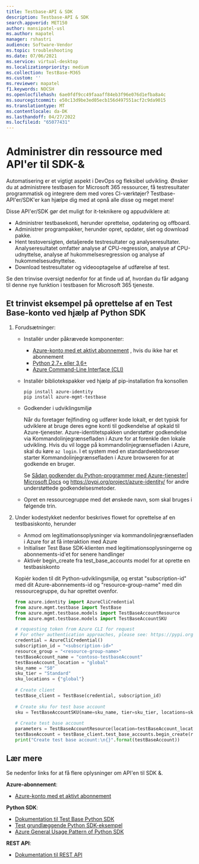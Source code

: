 ```yaml
---
title: Testbase-API & SDK
description: Testbase-API & SDK
search.appverid: MET150
author: mansipatel-usl
ms.author: mapatel
manager: rshastri
audience: Software-Vendor
ms.topic: troubleshooting
ms.date: 07/06/2021
ms.service: virtual-desktop
ms.localizationpriority: medium
ms.collection: TestBase-M365
ms.custom: ''
ms.reviewer: mapatel
f1.keywords: NOCSH
ms.openlocfilehash: 6ae0fdf9cc49faaaff84eb3f96e076d1efba8a4c
ms.sourcegitcommit: e50c13d9be3ed05ecb156d497551acf2c9da9015
ms.translationtype: MT
ms.contentlocale: da-DK
ms.lasthandoff: 04/27/2022
ms.locfileid: "65077431"
---
```

# <a name="manage-your-resource-with-sdk--apis"></a>Administrer din ressource med API'er til SDK-&

Automatisering er et vigtigt aspekt i DevOps og fleksibel udvikling. Ønsker du at administrere testbasen for Microsoft 365 ressourcer, få testresultater programmatisk og integrere dem med vores CI-værktøjer? Testbase-API'er/SDK'er kan hjælpe dig med at opnå alle disse og meget mere!

Disse API'er/SDK gør det muligt for it-teknikere og appudviklere at:

- Administrer testbasekonti, herunder oprettelse, opdatering og offboard.
- Administrer programpakker, herunder opret, opdater, slet og download pakke.
- Hent testoversigten, detaljerede testresultater og analyseresultater. Analyseresultatet omfatter analyse af CPU-regression, analyse af CPU-udnyttelse, analyse af hukommelsesregression og analyse af hukommelsesudnyttelse.
- Download testresultater og videooptagelse af udførelse af test.

Se den trinvise oversigt nedenfor for at finde ud af, hvordan du får adgang til denne nye funktion i testbasen for Microsoft 365 tjeneste.

## <a name="a-step-by-step-example-of-test-base-account-creation-by-using-python-sdk"></a>Et trinvist eksempel på oprettelse af en Test Base-konto ved hjælp af Python SDK

1. Forudsætninger:

   - Installér under påkrævede komponenter:

     - [Azure-konto med et aktivt abonnement](https://azure.microsoft.com/free/?utm_source=campaign&utm_campaign=python-dev-center&mktingSource=environment-setup) , hvis du ikke har et abonnement
     - [Python 2,7+ eller 3,6+](https://www.python.org/downloads)
     - [Azure Command-Line Interface (CLI)](/cli/azure/install-azure-cli)

   - Installér bibliotekspakker ved hjælp af pip-installation fra konsollen

     ```console
     pip install azure-identity
     pip install azure-mgmt-testbase
     ```

   - Godkender i udviklingsmiljø

     Når du foretager fejlfinding og udfører kode lokalt, er det typisk for udviklere at bruge deres egne konti til godkendelse af opkald til Azure-tjenester. Azure-identitetspakken understøtter godkendelse via Kommandolinjegrænsefladen i Azure for at forenkle den lokale udvikling. Hvis du vil logge på kommandolinjegrænsefladen i Azure, skal du køre `az login`. I et system med en standardwebbrowser starter Kommandolinjegrænsefladen i Azure browseren for at godkende en bruger.

     Se [Sådan godkender du Python-programmer med Azure-tjenester| Microsoft Docs](/azure/developer/python/azure-sdk-authenticate) og <https://pypi.org/project/azure-identity/> for andre understøttede godkendelsesmetoder.

   - Opret en ressourcegruppe med det ønskede navn, som skal bruges i følgende trin.

2. Under kodestykket nedenfor beskrives flowet for oprettelse af en testbasiskonto, herunder

   - Anmod om legitimationsoplysninger via kommandolinjegrænsefladen i Azure for at få interaktion med Azure
   - Initialiser Test Base SDK-klienten med legitimationsoplysningerne og abonnements-id'et for senere handlinger
   - Aktivér begin_create fra test_base_accounts model for at oprette en testbasiskonto

   Kopiér koden til dit Python-udviklingsmiljø, og erstat "subscription-id" med dit Azure-abonnements-id og "resource-group-name" med din ressourcegruppe, du har oprettet ovenfor.

   ```python
   from azure.identity import AzureCliCredential
   from azure.mgmt.testbase import TestBase
   from azure.mgmt.testbase.models import TestBaseAccountResource
   from azure.mgmt.testbase.models import TestBaseAccountSKU

   # requesting token from Azure CLI for request
   # For other authentication approaches, please see: https://pypi.org/project/azure-identity/
   credential = AzureCliCredential()
   subscription_id = "<subscription-id>"
   resource_group = "<resource-group-name>"
   testBaseAccount_name = "contoso-testbaseAccount"
   testBaseAccount_location = "global"
   sku_name = "S0"
   sku_tier = "Standard"
   sku_locations = {"global"}
  
   # Create client
   testBase_client = TestBase(credential, subscription_id)
  
   # Create sku for test base account
   sku = TestBaseAccountSKU(name=sku_name, tier=sku_tier, locations=sku_locations)
  
   # Create test base account
   parameters = TestBaseAccountResource(location=testBaseAccount_location, sku=sku)
   testBaseAccount = testBase_client.test_base_accounts.begin_create(resource_group, testBaseAccount_name, parameters).result()
   print("Create test base account:\n{}".format(testBaseAccount))
   ```

## <a name="learn-more"></a>Lær mere

Se nedenfor links for at få flere oplysninger om API'en til SDK &.

**Azure-abonnement**:

- [Azure-konto med et aktivt abonnement](https://azure.microsoft.com/free/?utm_source=campaign&utm_campaign=python-dev-center&mktingSource=environment-setup)

**Python SDK**:

- [Dokumentation til Test Base Python SDK](/python/api/overview/azure/mgmt-testbase-readme)
- [Test grundlæggende Python SDK-eksempel](https://aka.ms/testbase-sample-py)
- [Azure General Usage Pattern of Python SDK](/azure/developer/python/sdk/azure-sdk-library-usage-patterns)

**REST API**:

- [Dokumentation til REST API](https://aka.ms/testbase-api)
